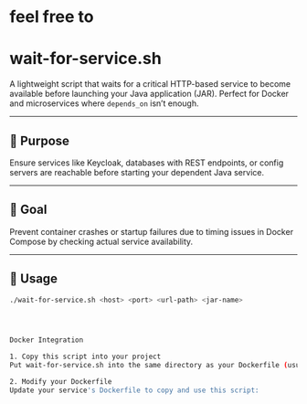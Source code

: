 # feel free to 



# wait-for-service.sh

A lightweight script that waits for a critical HTTP-based service to become available before launching your Java application (JAR). Perfect for Docker and microservices where `depends_on` isn’t enough.

---

## 🎯 Purpose

Ensure services like  Keycloak, databases with REST endpoints, or config servers are reachable before starting your dependent Java service.

---

## 🚀 Goal

Prevent container crashes or startup failures due to timing issues in Docker Compose by checking actual service availability.

---

## 🔧 Usage

```bash
./wait-for-service.sh <host> <port> <url-path> <jar-name>




Docker Integration

1. Copy this script into your project
Put wait-for-service.sh into the same directory as your Dockerfile (usually /docker/ or /scripts/).

2. Modify your Dockerfile
Update your service's Dockerfile to copy and use this script: